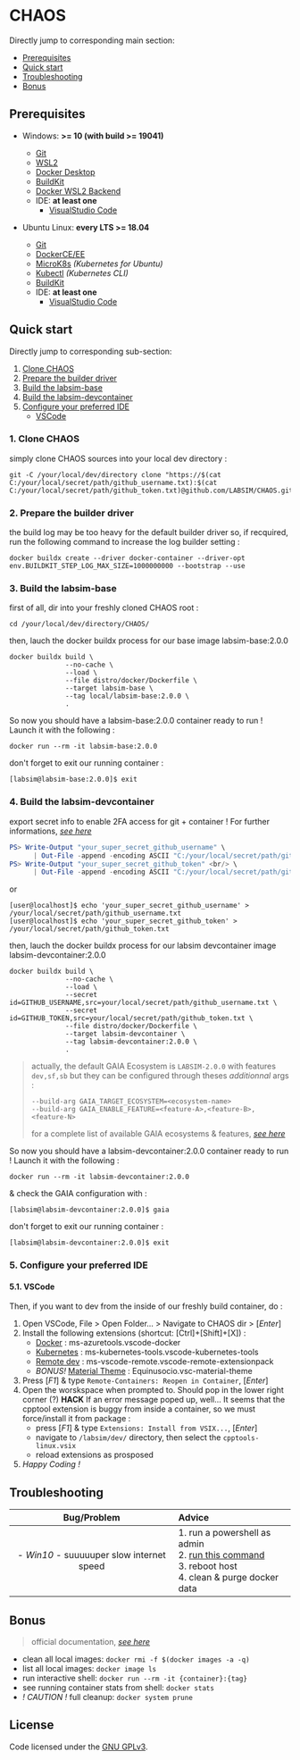 # CHAOS

Directly jump to corresponding main section:
- [Prerequisites](#prerequisites)
- [Quick start](#quick-start)
- [Troubleshooting](#troubleshooting)
- [Bonus](#bonus)

## Prerequisites

- Windows: **>= 10 (with build >= 19041)**
  - [Git](https://git-scm.com/)
  - [WSL2](https://docs.microsoft.com/fr-fr/windows/wsl/install)
  - [Docker Desktop](https://www.docker.com/products/docker-desktop)
  - [BuildKit](https://docs.docker.com/develop/develop-images/build_enhancements/#to-enable-buildkit-builds)
  - [Docker WSL2 Backend](https://docs.docker.com/desktop/windows/wsl/)
  - IDE: **at least one**
     - [VisualStudio Code](https://code.visualstudio.com/)

- Ubuntu Linux: **every LTS >= 18.04**
  - [Git](https://git-scm.com/)
  - [DockerCE/EE](https://docs.docker.com/engine/install/ubuntu/#install-using-the-repository)
  - [MicroK8s](https://ubuntu.com/kubernetes/install#single-node) _(Kubernetes for Ubuntu)_
  - [Kubectl](https://kubernetes.io/docs/tasks/tools/install-kubectl-linux/#install-using-native-package-management) _(Kubernetes CLI)_
  - [BuildKit](https://docs.docker.com/develop/develop-images/build_enhancements/#to-enable-buildkit-builds)
  - IDE: **at least one**
     - [VisualStudio Code](https://code.visualstudio.com/)

## Quick start

Directly jump to corresponding sub-section:

1. [Clone CHAOS](#1-clone-chaos)
2. [Prepare the builder driver](#2-prepare-the-builder-driver)
2. [Build the labsim-base](#3-build-the-labsim-base)
3. [Build the labsim-devcontainer](#4-build-the-labsim-devcontainer)
4. [Configure your preferred IDE](#5-configure-your-preferred-ide)
   - [VSCode](#51-vscode)

### 1. Clone CHAOS

simply clone CHAOS sources into your local dev directory :

  ```console
  git -C /your/local/dev/directory clone "https://$(cat C:/your/local/secret/path/github_username.txt):$(cat C:/your/local/secret/path/github_token.txt)@github.com/LABSIM/CHAOS.git"
  ```

### 2. Prepare the builder driver 

the build log may be too heavy for the default builder driver so, if recquired, run the following command to increase the log builder setting :

  ```console
  docker buildx create --driver docker-container --driver-opt env.BUILDKIT_STEP_LOG_MAX_SIZE=1000000000 --bootstrap --use
  ```

### 3. Build the labsim-base

first of all, dir into your freshly cloned CHAOS root :
  
  ```console
  cd /your/local/dev/directory/CHAOS/
  ```

then, lauch the docker buildx process for our base image labsim-base:2.0.0

  ```console
  docker buildx build \
                --no-cache \
                --load \
                --file distro/docker/Dockerfile \
                --target labsim-base \
                --tag local/labsim-base:2.0.0 \
                .
  ```

So now you should have a labsim-base:2.0.0 container ready to run ! Launch it with the following :

  ```console
  docker run --rm -it labsim-base:2.0.0
  ```

don't forget to exit our running container :

  ```console
  [labsim@labsim-base:2.0.0]$ exit
  ```

### 4. Build the labsim-devcontainer

export secret info to enable 2FA access for git + container ! For further informations, [*see here*](https://help.github.com/en/github/authenticating-to-github/creating-a-personal-access-token-for-the-command-line)

 ```PowerShell
 PS> Write-Output "your_super_secret_github_username" \
       | Out-File -append -encoding ASCII "C:/your/local/secret/path/github_username.txt"
 PS> Write-Output "your_super_secret_github_token" <br/> \
       | Out-File -append -encoding ASCII "C:/your/local/secret/path/github_token.txt"
 ```

or

 ```console
 [user@localhost]$ echo 'your_super_secret_github_username' > /your/local/secret/path/github_username.txt
 [user@localhost]$ echo 'your_super_secret_github_token' > /your/local/secret/path/github_token.txt
 ```

then, lauch the docker buildx process for our labsim devcontainer image labsim-devcontainer:2.0.0

  ```console
  docker buildx build \
                --no-cache \
                --load \
                --secret id=GITHUB_USERNAME,src=your/local/secret/path/github_username.txt \
                --secret id=GITHUB_TOKEN,src=your/local/secret/path/github_token.txt \
                --file distro/docker/Dockerfile \
                --target labsim-devcontainer \
                --tag labsim-devcontainer:2.0.0 \
                .
  ```

> actually, the default GAIA Ecosystem is ```LABSIM-2.0.0``` with features ```dev,sf,sb``` but they can be configured through theses *additionnal* args :
>
> ```console
> --build-arg GAIA_TARGET_ECOSYSTEM=<ecosystem-name> 
> --build-arg GAIA_ENABLE_FEATURE=<feature-A>,<feature-B>,<feature-N>
> ```
>
> for a complete list of available GAIA ecosystems & features, [*see here*](https://github.com/LABSIM/GAIA/tree/master/ecosystem)

So now you should have a labsim-devcontainer:2.0.0 container ready to run ! Launch it with the following :

  ```console
  docker run --rm -it labsim-devcontainer:2.0.0
  ```

& check the GAIA configuration with :

  ```console
  [labsim@labsim-devcontainer:2.0.0]$ gaia
  ```

don't forget to exit our running container :

  ```console
  [labsim@labsim-devcontainer:2.0.0]$ exit
  ```

### 5. Configure your preferred IDE
  
#### 5.1. VSCode

Then, if you want to dev from the inside of our freshly build container, do :

1. Open VSCode, File > Open Folder... > Navigate to CHAOS dir > [_Enter_]
2. Install the following extensions (shortcut: [Ctrl]+[Shift]+[X]) :
   - [Docker](https://marketplace.visualstudio.com/items?itemName=ms-azuretools.vscode-docker) : ms-azuretools.vscode-docker
   - [Kubernetes](https://marketplace.visualstudio.com/items?itemName=ms-kubernetes-tools.vscode-kubernetes-tools) : ms-kubernetes-tools.vscode-kubernetes-tools
   - [Remote dev](https://marketplace.visualstudio.com/items?itemName=ms-vscode-remote.vscode-remote-extensionpack) : ms-vscode-remote.vscode-remote-extensionpack
   - *BONUS!* [Material Theme](https://marketplace.visualstudio.com/items?itemName=Equinusocio.vsc-material-theme) : Equinusocio.vsc-material-theme
3. Press [_F1_] & type ```Remote-Containers: Reopen in Container```, [_Enter_]
4. Open the worskspace when prompted to. Should pop in the lower right corner (?) **HACK** If an error message poped up, well... It seems that the cpptool extension is buggy from inside a container, so we must force/install it from package :
   - press [_F1_] & type ```Extensions: Install from VSIX...```, [_Enter_]
   - navigate to ```/labsim/dev/``` directory, then select the ```cpptools-linux.vsix```
   - reload extensions as prosposed
5. *Happy Coding !*

## Troubleshooting

| Bug/Problem | Advice |
| :--: | :-- |
| - *Win10* - suuuuuper slow internet speed | 1. run a powershell as admin <br/>2. [run this command](https://github.com/docker/for-win/issues/698#issuecomment-314902326) <br/>3. reboot host <br/>4. clean & purge docker data |

## Bonus

> official documentation, [*see here*](https://code.visualstudio.com/docs/remote/containers)

- clean all local images: `docker rmi -f $(docker images -a -q)`
- list all local images: `docker image ls`
- run interactive shell: `docker run --rm -it {container}:{tag}`
- see running container stats from shell: `docker stats`
- *! CAUTION !* full cleanup: `docker system prune`

## License

Code licensed under the [GNU GPLv3](COPYING).
